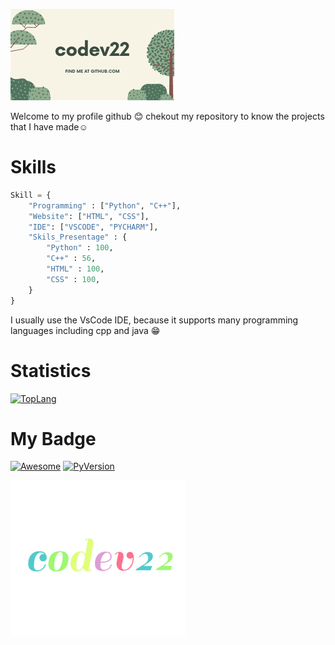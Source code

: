 [![Banners](./assets/banner.png)](https://github.com/Codev22)

Welcome to my profile github 😊 chekout my repository to know the projects that I have made☺️

# Skills
```py
Skill = {
    "Programming" : ["Python", "C++"],
    "Website": ["HTML", "CSS"],
    "IDE": ["VSCODE", "PYCHARM"],
    "Skils_Presentage" : {
        "Python" : 100,
        "C++" : 56,
        "HTML" : 100,
        "CSS" : 100,
    }
}
```
I usually use the VsCode IDE, because it supports many programming languages ​​including cpp and java 😁

# Statistics
[![TopLang](https://github-readme-stats.vercel.app/api/top-langs/?username=Codev22&theme=blue-green)](https://github.com/Codev22)

# My Badge
[![Awesome](https://cdn.rawgit.com/sindresorhus/awesome/d7305f38d29fed78fa85652e3a63e154dd8e8829/media/badge.svg)](https://github.com/Codev22)
[![PyVersion](https://img.shields.io/badge/Python-3.9-success)](https://github.com/Codev22)

[![animation](./assets/codev_animation.gif)](https://github.com/Codev22)
<!---
Codev22/Codev22 is a ✨ special ✨ repository because its `README.md` (this file) appears on your GitHub profile.
You can click the Preview link to take a look at your changes.
--->
